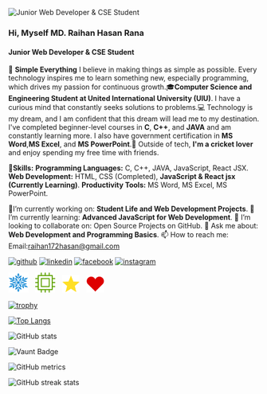 ![Junior Web Developer &  CSE Student](https://media.licdn.com/dms/image/v2/D5616AQGkyvMIUANLvg/profile-displaybackgroundimage-shrink_350_1400/profile-displaybackgroundimage-shrink_350_1400/0/1739387528276?e=1744848000&v=beta&t=KPbia9lHOUxU1ByLMb8T6JLEaY4bW9r1lBtgKf1zs6A)
### Hi, Myself MD. Raihan Hasan Rana
#### Junior Web Developer &  CSE Student


🚀 **Simple Everything**
I believe in making things as simple as possible. Every technology inspires me to learn something new, especially programming, which drives my passion for continuous growth.🎓**Computer Science and Engineering Student at United International University (UIU)**. I have a curious mind that constantly seeks solutions to problems.💻 Technology is my dream, and I am confident that this dream will lead me to my destination.
I've completed beginner-level courses in **C**, **C++**, and **JAVA** and am constantly learning more. I also have government certification in **MS Word**,**MS Excel**, and **MS PowerPoint**.🏏 Outside of tech, **I'm a cricket lover** and enjoy spending my free time with friends.

🌟**Skills:**
**Programming Languages:** C, C++, JAVA, JavaScript, React JSX.
**Web Development:** HTML, CSS (Completed), **JavaScript & React jsx (Currently Learning)**.
**Productivity Tools:** MS Word, MS Excel, MS PowerPoint.

🤺I’m currently working on:
**Student Life and Web Development Projects**.
🧘 I’m currently learning:
**Advanced JavaScript for Web Development**.
👀 I’m looking to collaborate on:
Open Source Projects on GitHub.
💬 Ask me about:
**Web Development and Programming Basics**.
📫 How to reach me:
Email:raihan172hasan@gmail.com



[<img src='https://cdn.jsdelivr.net/npm/simple-icons@3.0.1/icons/github.svg' alt='github' height='40'>](https://github.com/Raihan-143)  [<img src='https://cdn.jsdelivr.net/npm/simple-icons@3.0.1/icons/linkedin.svg' alt='linkedin' height='40'>](https://www.linkedin.com/in/www.linkedin.com/in/raihan-hasan-61962328a/)  [<img src='https://cdn.jsdelivr.net/npm/simple-icons@3.0.1/icons/facebook.svg' alt='facebook' height='40'>](https://www.facebook.com/https://www.facebook.com/share/1DsyU8WuRM/)  [<img src='https://cdn.jsdelivr.net/npm/simple-icons@3.0.1/icons/instagram.svg' alt='instagram' height='40'>](https://www.instagram.com/https://www.instagram.com/raihan__reza?igsh=MWZndGM0eDllYXEwMA==/)  

<a href='https://archiveprogram.github.com/'><img src='https://raw.githubusercontent.com/acervenky/animated-github-badges/master/assets/acbadge.gif' width='40' height='40'></a> <a href='https://docs.github.com/en/developers'><img src='https://raw.githubusercontent.com/acervenky/animated-github-badges/master/assets/devbadge.gif' width='40' height='40'></a> <a href='https://stars.github.com/'><img src='https://raw.githubusercontent.com/acervenky/animated-github-badges/master/assets/starbadge.gif' width='35' height='35'></a> <a href='https://docs.github.com/en/github/supporting-the-open-source-community-with-github-sponsors'><img src='https://raw.githubusercontent.com/acervenky/animated-github-badges/master/assets/sponsorbadge.gif' width='35' height='35'></a> 

[![trophy](https://github-profile-trophy.vercel.app/?username=Raihan-143)](https://github.com/ryo-ma/github-profile-trophy)

[![Top Langs](https://github-readme-stats.vercel.app/api/top-langs/?username=Raihan-143)](https://github.com/anuraghazra/github-readme-stats)

![GitHub stats](https://github-readme-stats.vercel.app/api?username=Raihan-143&show_icons=true&count_private=true)  

![Vaunt Badge](https://api.vaunt.dev/v1/github/entities/Raihan-143/contributions?format=svg&private=true)  

![GitHub metrics](https://metrics.lecoq.io/Raihan-143)  

![GitHub streak stats](https://streak-stats.demolab.com/?user=Raihan-143)  

